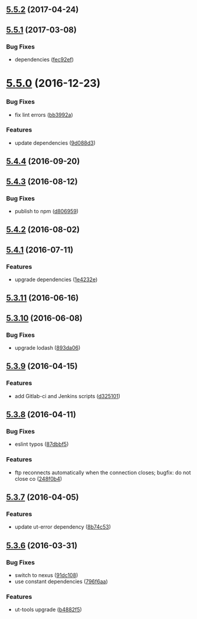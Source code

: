 <a name="5.5.2"></a>
## [5.5.2](https://github.com/softwaregroup-bg/ut-port-ftp/compare/v5.5.1...v5.5.2) (2017-04-24)



<a name="5.5.1"></a>
## [5.5.1](https://github.com/softwaregroup-bg/ut-port-ftp/compare/v5.5.0...v5.5.1) (2017-03-08)


### Bug Fixes

* dependencies ([fec92ef](https://github.com/softwaregroup-bg/ut-port-ftp/commit/fec92ef))



<a name="5.5.0"></a>
# [5.5.0](https://github.com/softwaregroup-bg/ut-port-ftp/compare/v5.4.4...v5.5.0) (2016-12-23)


### Bug Fixes

* fix lint errors ([bb3992a](https://github.com/softwaregroup-bg/ut-port-ftp/commit/bb3992a))


### Features

* update dependencies ([9d088d3](https://github.com/softwaregroup-bg/ut-port-ftp/commit/9d088d3))



<a name="5.4.4"></a>
## [5.4.4](https://github.com/softwaregroup-bg/ut-port-ftp/compare/v5.4.3...v5.4.4) (2016-09-20)



<a name="5.4.3"></a>
## [5.4.3](https://github.com/softwaregroup-bg/ut-port-ftp/compare/v5.4.2...v5.4.3) (2016-08-12)


### Bug Fixes

* publish to npm ([d806959](https://github.com/softwaregroup-bg/ut-port-ftp/commit/d806959))



<a name="5.4.2"></a>
## [5.4.2](https://git.softwaregroup-bg.com/ut5/ut-port-ftp/compare/v5.4.1...v5.4.2) (2016-08-02)



<a name="5.4.1"></a>
## [5.4.1](https://git.softwaregroup-bg.com/ut5/ut-port-ftp/compare/v5.3.11...v5.4.1) (2016-07-11)


### Features

* upgrade dependencies ([1e4232e](https://git.softwaregroup-bg.com/ut5/ut-port-ftp/commit/1e4232e))



<a name="5.3.11"></a>
## [5.3.11](https://git.softwaregroup-bg.com/ut5/ut-port-ftp/compare/v5.3.10...v5.3.11) (2016-06-16)



<a name="5.3.10"></a>
## [5.3.10](https://git.softwaregroup-bg.com/ut5/ut-port-ftp/compare/v5.3.9...v5.3.10) (2016-06-08)


### Bug Fixes

* upgrade lodash ([893da06](https://git.softwaregroup-bg.com/ut5/ut-port-ftp/commit/893da06))



<a name="5.3.9"></a>
## [5.3.9](https://git.softwaregroup-bg.com/ut5/ut-port-ftp/compare/v5.3.8...v5.3.9) (2016-04-15)


### Features

* add Gitlab-ci and Jenkins scripts ([d325101](https://git.softwaregroup-bg.com/ut5/ut-port-ftp/commit/d325101))



<a name="5.3.8"></a>
## [5.3.8](https://git.softwaregroup-bg.com/ut5/ut-port-ftp/compare/v5.3.7...v5.3.8) (2016-04-11)


### Bug Fixes

* eslint typos ([87dbbf5](https://git.softwaregroup-bg.com/ut5/ut-port-ftp/commit/87dbbf5))

### Features

* ftp reconnects automatically when the connection closes; bugfix: do not close co ([248f0b4](https://git.softwaregroup-bg.com/ut5/ut-port-ftp/commit/248f0b4))



<a name="5.3.7"></a>
## [5.3.7](https://git.softwaregroup-bg.com/ut5/ut-port-ftp/compare/v5.3.6...v5.3.7) (2016-04-05)


### Features

* update ut-error dependency ([8b74c53](https://git.softwaregroup-bg.com/ut5/ut-port-ftp/commit/8b74c53))



<a name="5.3.6"></a>
## [5.3.6](https://git.softwaregroup-bg.com/ut5/ut-port-ftp/compare/v5.3.4...v5.3.6) (2016-03-31)


### Bug Fixes

* switch to nexus ([91dc108](https://git.softwaregroup-bg.com/ut5/ut-port-ftp/commit/91dc108))
* use constant dependencies ([796f6aa](https://git.softwaregroup-bg.com/ut5/ut-port-ftp/commit/796f6aa))

### Features

* ut-tools upgrade ([b4882f5](https://git.softwaregroup-bg.com/ut5/ut-port-ftp/commit/b4882f5))



